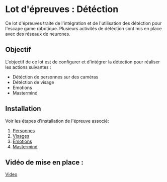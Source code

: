 # Lot d'épreuves : Détéction

Ce lot d'épreuves traite de l'intégration et de l'utilisation des détéction pour l'escape game robotique. Plusieurs activités de détéction sont mis en place avec des réseaux de neurones. 

## Objectif

L'objectif de ce lot est de configurer et d'intégrer la détéction pour réaliser les actions suivantes :
- Détéction de personnes sur des caméras
- Détéction de visage
- Emotions
- Mastermind

## Installation

Voir les étapes d'installation de l'épreuve associé:

1. [Personnes](<./2 caméras/readme.md>)
2. [Visages](./Visage/readme.md)
3. [Emotions](./Emotions/readme.md)
4. [Mastermind](./Mastermind/readme.md)



## Vidéo de mise en place : 
[Video](https://youtu.be/XAO8YeongF0)

